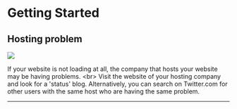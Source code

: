 # Getting Started

## Hosting problem

![](recap.png)

If your website is not loading at all, the company that hosts your website may be having problems.
&lt;br&gt;
Visit the website of your hosting company and look for a &#39;status&#39; blog. Alternatively, you can search on Twitter.com for other users with the same host who are having the same problem.

***